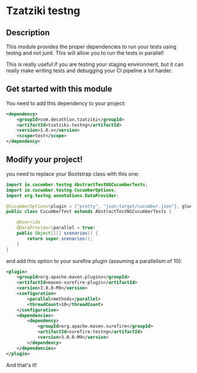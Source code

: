 Tzatziki testng
======

## Description

This module provides the proper dependencies to run your tests using testng and not junit. 
This will allow you to run the tests in parallel!

This is really useful if you are testing your staging environment, but it can really make writing tests and debugging your CI pipeline a lot harder.

## Get started with this module

You need to add this dependency to your project:

```xml
<dependency>
    <groupId>com.decathlon.tzatziki</groupId>
    <artifactId>tzatziki-testng</artifactId>
    <version>1.0.x</version>
    <scope>test</scope>
</dependency>
```

## Modify your project!

you need to replace your Bootstrap class with this one:

```java
import io.cucumber.testng.AbstractTestNGCucumberTests;
import io.cucumber.testng.CucumberOptions;
import org.testng.annotations.DataProvider;

@CucumberOptions(plugin = {"pretty", "json:target/cucumber.json"}, glue = "com.decathlon.tzatziki.steps")
public class CucumberTest extends AbstractTestNGCucumberTests {

    @Override
    @DataProvider(parallel = true)
    public Object[][] scenarios() {
        return super.scenarios();
    }
}
```

and add this option to your surefire plugin (assuming a parallelism of 10):

```xml
<plugin>
    <groupId>org.apache.maven.plugins</groupId>
    <artifactId>maven-surefire-plugin</artifactId>
    <version>3.0.0-M9</version>
    <configuration>
        <parallel>methods</parallel>
        <threadCount>10</threadCount>
    </configuration>
    <dependencies>
        <dependency>
            <groupId>org.apache.maven.surefire</groupId>
            <artifactId>surefire-testng</artifactId>
            <version>3.0.0-M9</version>
        </dependency>
    </dependencies>
</plugin>
```

And that's it!

